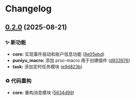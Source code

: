 # Changelog

## [0.2.0](https://github.com/Puniyu/core/compare/v0.1.0...v0.2.0) (2025-08-21)


### ✨ 新功能

* **core:** 实现事件驱动和账户信息功能 ([8e05ebd](https://github.com/Puniyu/core/commit/8e05ebde81c661f94b4c7599e72971de06c54173))
* **puniyu_macro:** 添加 proc-macro 用于创建插件 ([d933976](https://github.com/Puniyu/core/commit/d9339769ae5e91d57a7f0ca0e0d21c1a55c83ad1))
* **task:** 添加定时任务模块 ([e9d823b](https://github.com/Puniyu/core/commit/e9d823b5d6ccd089a26166c59e2b67ff8dbd75c1))


### ♻️ 代码重构

* **core:** 重构消息模块 ([5634d99](https://github.com/Puniyu/core/commit/5634d99aa2b55841c86f135ba925cf19bc237efd))
